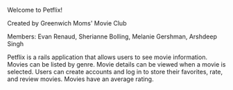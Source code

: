 Welcome to Petflix!

Created by Greenwich Moms' Movie Club

Members: Evan Renaud, Sherianne Bolling, Melanie Gershman, Arshdeep Singh

Petflix is a rails application that allows users to see movie information. Movies can be listed by genre. Movie details can be viewed when a movie is selected. Users can create accounts and log in to store their favorites, rate, and review movies. Movies have an average rating.
